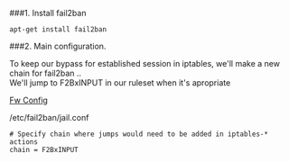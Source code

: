 ###1. Install fail2ban

```
apt-get install fail2ban
```

###2. Main configuration.

To keep our bypass for established session in iptables, we'll make a new chain for fail2ban ..    
We'll jump to F2BxINPUT in our ruleset when it's apropriate

[Fw Config](https://github.com/firatsarlar/configs-notes/blob/master/firewall/iptables.032014.conf)

/etc/fail2ban/jail.conf

```
# Specify chain where jumps would need to be added in iptables-* actions
chain = F2BxINPUT
```

